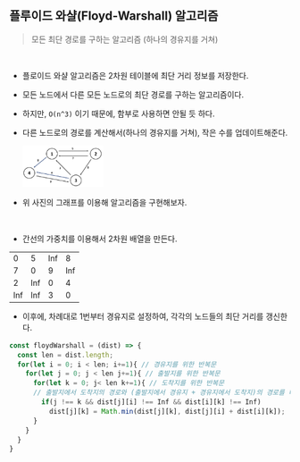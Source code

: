 ## 플루이드 와샬(Floyd-Warshall) 알고리즘

> 모든 최단 경로를 구하는 알고리즘 (하나의 경유지를 거쳐)

<br>

- 플로이드 와샬 알고리즘은 2차원 테이블에 최단 거리 정보를 저장한다.

- 모든 노드에서 다른 모든 노드로의 최단 경로를 구하는 알고리즘이다.

- 하지만, `O(n^3)` 이기 때문에, 함부로 사용하면 안될 듯 하다.

- 다른 노드로의 경로를 계산해서(하나의 경유지를 거쳐), 작은 수를 업데이트해준다.

  <img src ="../../assets/floyd-warshall.png" width = "30%" heigth = "30%" >

- 위 사진의 그래프를 이용해 알고리즘을 구현해보자.

<br>

- 간선의 가중치를 이용해서 2차원 배열을 만든다.

|     |     |     |     |
| --- | --- | --- | --- |
| 0   | 5   | Inf | 8   |
| 7   | 0   | 9   | Inf |
| 2   | Inf | 0   | 4   |
| Inf | Inf | 3   | 0   |

- 이후에, 차례대로 1번부터 경유지로 설정하여, 각각의 노드들의 최단 거리를 갱신한다.

```js
const floydWarshall = (dist) => {
  const len = dist.length;
  for(let i = 0; i < len; i+=1){ // 경유지를 위한 반복문
    for(let j = 0; j < len j+=1){ // 출발지를 위한 반복문
      for(let k = 0; j< len k+=1){ // 도착지를 위한 반복문
      // 출발지에서 도착지의 경로와 (출발지에서 경유지 + 경유지에서 도착지)의 경로를 비교해서 더 짧은 경로로 업데이트한다.
        if(j !== k && dist[j][i] !== Inf && dist[i][k] !== Inf)
          dist[j][k] = Math.min(dist[j][k], dist[j][i] + dist[i][k]);
      }
    }
  }
}
```
